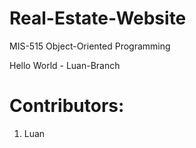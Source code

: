 # Real-Estate-Website
MIS-515 Object-Oriented Programming

Hello World - Luan-Branch

# Contributors:
1. Luan